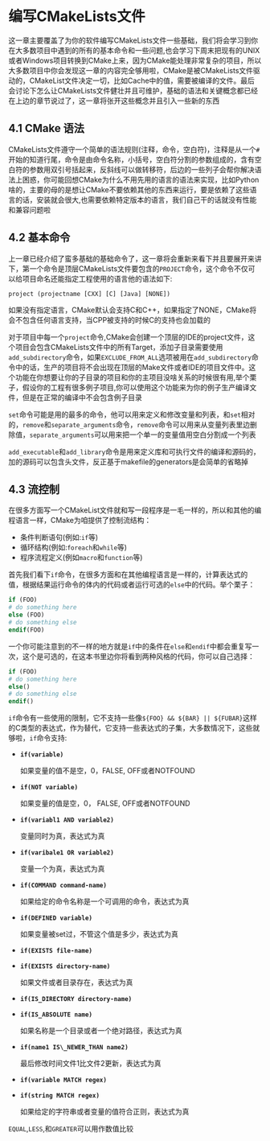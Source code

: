 # 编写CMakeLists文件

这一章主要覆盖了为你的软件编写CMakeLists文件一些基础，我们将会学习到你在大多数项目中遇到的所有的基本命令和一些问题,也会学习下周末把现有的UNIX或者Windows项目转换到CMake上来，因为CMake能处理非常复杂的项目，所以大多数项目中你会发现这一章的内容完全够用啦，CMake是被CMakeLists文件驱动的，CMakeList文件决定一切，比如Cache中的值，需要被编译的文件。最后会讨论下怎么让CMakeLists文件健壮并且可维护，基础的语法和关键概念都已经在上边的章节说过了，这一章将张开这些概念并且引入一些新的东西

## 4.1 CMake 语法

CMakeLists文件遵守一个简单的语法规则(注释，命令，空白符)，注释是从一个`#`开始的知道行尾，命令是由命令名称，小括号，空白符分割的参数组成的，含有空白符的参数用双引号括起来，反斜线可以做转移符，后边的一些列子会帮你解决语法上困惑，你可能回想CMake为什么不用先用的语言的语法来实现，比如Python啥的，主要的母的是想让CMake不要依赖其他的东西来运行，要是依赖了这些语言的话，安装就会很大,也需要依赖特定版本的语言，我们自己干的话就没有性能和兼容问题啦

## 4.2 基本命令

上一章已经介绍了蛮多基础的基础命令了，这一章将会重新来看下并且要展开来讲下，第一个命令是顶层CMakeLists文件要包含的`PROJECT`命令，这个命令不仅可以给项目命名还能指定工程使用的语言他的语法如下:

```
project (projectname [CXX] [C] [Java] [NONE])

```

如果没有指定语言，CMake默认会支持C和C++，如果指定了NONE，CMake将会不包含任何语言支持，当CPP被支持的时候C的支持也会加载的

对于项目中每一个`project`命令,CMake会创建一个顶层的IDE的project文件，这个项目会包含CMakeLists文件中的所有Target，添加子目录需要使用`add_subdirectory`命令，如果`EXCLUDE_FROM_ALL`选项被用在`add_subdirectory`命令中的话，生产的项目将不会出现在顶层的Make文件或者IDE的项目文件中。这个功能在你想要让你的子目录的项目和你的主项目没啥关系的时候很有用,举个栗子，假设你的工程有很多例子项目,你可以使用这个功能来为你的例子生产编译文件，但是在正常的编译中不会包含例子目录

`set`命令可能是用的最多的命令，他可以用来定义和修改变量和列表，和`set`相对的，`remove`和`separate_arguments`命令，`remove`命令可以用来从变量列表里边删除值，`separate_arguments`可以用来把一个单一的变量值用空白分割成一个列表

`add_executable`和`add_library`命令是用来定义库和可执行文件的编译和源码的，加的源码可以包含头文件，反正基于makefile的generators是会简单的省略掉


## 4.3 流控制

在很多方面写一个CMakeList文件就和写一段程序是一毛一样的，所以和其他的编程语言一样，CMake为咱提供了控制流结构：

* 条件判断语句(例如:`if`等)
* 循环结构(例如:`foreach`和`while`等)
* 程序流程定义(例如`macro`和`function`等)

首先我们看下`if`命令，在很多方面和在其他编程语言是一样的，计算表达式的值，根据结果运行命令的体内的代码或者运行可选的`else`中的代码。举个栗子：

```cmake
if (FOO)
# do something here
else (FOO)
# do something else
endif(FOO)
```
一个你可能注意到的不一样的地方就是`if`中的条件在`else`和`endif`中都会重复写一次，这个是可选的，在这本书里边你将看到两种风格的代码，你可以自己选择：

```cmake
if (FOO)
# do something here 
else()
# do something else
endif()
```

`if`命令有一些使用的限制，它不支持一些像`${FOO} && ${BAR} || ${FUBAR}`这样的C类型的表达式，作为替代，它支持一些表达式的子集，大多数情况下，这些就够啦，`if`命令支持:

* **`if(variable)`**

	如果变量的值不是空，0，FALSE, OFF或者NOTFOUND
* **`if(NOT variable)`** 

	如果变量的值是空，0， FALSE, OFF或者NOTFOUND
* **`if(variabl1 AND variable2)`**	
	
	变量同时为真，表达式为真
* **`if(varibale1 OR variable2)`** 

	变量一个为真，表达式为真
* **`if(COMMAND command-name)`**

	如果给定的命令名称是一个可调用的命令，表达式为真
* **`if(DEFINED variable)`**
	
	如果变量被set过，不管这个值是多少，表达式为真

* **`if(EXISTS file-name)`**
* **`if(EXISTS directory-name)`**
	
	如果文件或者目录存在，表达式为真

* **`if(IS_DIRECTORY directory-name)`**
* **`if(IS_ABSOLUTE name)`**
	
	如果名称是一个目录或者一个绝对路径，表达式为真
* **`if(name1 IS\_NEWER_THAN name2)`**

	最后修改时间文件1比文件2更新，表达式为真

* **`if(variable MATCH regex)`**
* **`if(string MATCH regex)`**
	
	如果给定的字符串或者变量的值符合正则，表达式为真

`EQUAL`,`LESS`,和`GREATER`可以用作数值比较
	


	
	
